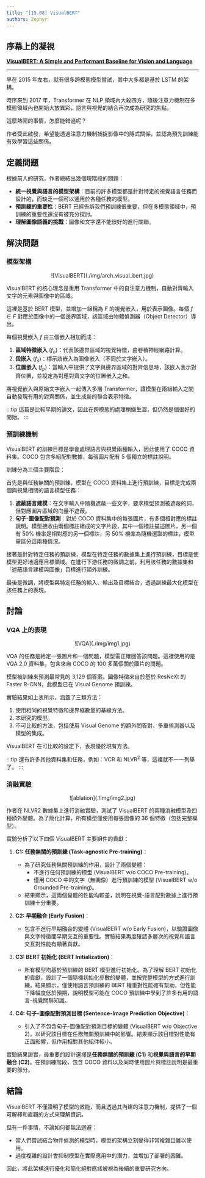 ```yaml
---
title: "[19.08] VisualBERT"
authors: Zephyr
---
```


## 序幕上的凝視

[**VisualBERT: A Simple and Performant Baseline for Vision and Language**](https://arxiv.org/abs/1908.03557)

---

早在 2015 年左右，就有很多跨模態模型嘗試，其中大多都是基於 LSTM 的架構。

時序來到 2017 年，Transformer 在 NLP 領域內大殺四方，隨後注意力機制在多模態領域內也開始大放異彩，語言與視覺的結合再次成為研究的焦點。

這麼熱鬧的事情，怎麼能錯過呢？

作者受此啟發，希望能透過注意力機制捕捉影像中的隱式關係，並認為預先訓練能有效學習這些關係。

## 定義問題

根據前人的研究，作者總結出幾個現階段的問題：

- **統一視覺與語言的模型架構**：目前的許多模型都是針對特定的視覺語言任務而設計的，而缺乏一個可以通用於各種任務的模型。
- **預訓練的重要性**：BERT 已經告訴我們預訓練很重要，但在多模態領域中，預訓練的重要性還沒有被充分探討。
- **理解圖像語義的挑戰**：圖像和文字還不能很好的進行關聯。

## 解決問題

### 模型架構

<div align="center">
<figure style={{"width": "80%"}}>
![VisualBERT](./img/arch_visual_bert.jpg)
</figure>
</div>

VisualBERT 的核心理念是重用 Transformer 中的自注意力機制，自動對齊輸入文字的元素與圖像中的區域。

這裡是基於 BERT 模型，並增加一組稱為 $F$ 的視覺嵌入，用於表示圖像。每個 $f \in F$ 對應於圖像中的一個邊界區域，該區域由物體偵測器（Object Detector）導出。

每個視覺嵌入 $f$ 由三個嵌入相加而成：

1. **區域特徵嵌入** ($f_o$)：代表該邊界區域的視覺特徵，由卷積神經網路計算。
2. **段嵌入** ($f_s$)：標示該嵌入為圖像嵌入（不同於文字嵌入）。
3. **位置嵌入** ($f_p$)：當輸入中提供了文字與邊界區域的對齊信息時，該嵌入表示對齊位置，並設定為對應對齊文字的位置嵌入之和。

將視覺嵌入與原始文字嵌入一起傳入多層 Transformer，讓模型在兩組輸入之間自動發現有用的對齊關係，並生成新的聯合表示特徵。

:::tip
這篇是比較早期的論文，因此在跨模態的處理稍嫌生澀，但仍然是個很好的開始。
:::

### 預訓練機制

VisualBERT 的訓練目標是學會處理語言與視覺兩種輸入，因此使用了 COCO 資料集。COCO 包含多組配對數據，每張圖片配有 5 個獨立的標註說明。

訓練分為三個主要階段：

首先是與任務無關的預訓練，模型在 COCO 資料集上進行預訓練，目標是完成兩個與視覺相關的語言模型任務：

1. **遮蔽語言建模**：在文字輸入中隨機遮蔽一些文字，要求模型預測被遮蔽的詞，但對應圖片區域的向量不遮蔽。
2. **句子-圖像配對預測**：對於 COCO 資料集中的每張圖片，有多個相對應的標註說明。模型接收由兩個標註組成的文字片段，其中一個標註描述圖片，另一個有 50% 機率是相對應的另一個標註，另 50% 機率為隨機選取的標註，模型需區分這兩種情況。

接著是針對特定任務的預訓練，模型在特定任務的數據集上進行預訓練，目標是使模型更好地適應目標領域。在進行下游任務的微調之前，利用該任務的數據集和「遮蔽語言建模與圖像」目標進行額外訓練。

最後是微調，將模型與特定任務的輸入、輸出及目標結合，透過訓練最大化模型在該任務上的表現。

## 討論

### VQA 上的表現

<div align="center">
<figure style={{"width": "85%"}}>
![VQA](./img/img1.jpg)
</figure>
</div>

VQA 的任務是給定一張圖片和一個問題，模型需正確回答該問題。這裡使用的是 VQA 2.0 資料集，包含來自 COCO 的 100 多萬個關於圖片的問題。

模型被訓練來預測最常見的 3,129 個答案。圖像特徵來自於基於 ResNeXt 的 Faster R-CNN，此模型已在 Visual Genome 預訓練。

實驗結果如上表所示，涵蓋了三類方法：

1. 使用相同的視覺特徵和邊界框數量的基線方法。
2. 本研究的模型。
3. 不可比較的方法，包括使用 Visual Genome 的額外問答對、多重偵測器以及模型的集成。

VisualBERT 在可比較的設定下，表現優於現有方法。

:::tip
還有許多其他資料集和任務，例如：VCR 和 $\text{NLVR}^2$ 等，這裡就不一一列舉了。
:::

### 消融實驗

<div align="center">
<figure style={{"width": "60%"}}>
![ablation](./img/img2.jpg)
</figure>
</div>

作者在 NLVR2 數據集上進行消融實驗，測試了 VisualBERT 的兩種消融模型及四種額外變體。為了簡化計算，所有模型僅使用每張圖像的 36 個特徵（包括完整模型）。

實驗分析了以下四個 VisualBERT 主要組件的貢獻：

1. **C1: 任務無關的預訓練 (Task-agnostic Pre-training)**：

   - 為了研究任務無關預訓練的作用，設計了兩個變體：
     - 不進行任何預訓練的模型 (VisualBERT w/o COCO Pre-training)。
     - 僅用 COCO 中的文字（無圖像）進行預訓練的模型 (VisualBERT w/o Grounded Pre-training)。
   - 結果顯示，這兩個變體的性能均較差，說明在視覺-語言配對數據上進行預訓練十分重要。

2. **C2: 早期融合 (Early Fusion)**：

   - 包含不進行早期融合的變體 (VisualBERT w/o Early Fusion)，以驗證圖像與文字特徵間早期交互的重要性。實驗結果再度確認多層次的視覺和語言交互對性能有顯著貢獻。

3. **C3: BERT 初始化 (BERT Initialization)**：

   - 所有模型均基於預訓練的 BERT 模型進行初始化。為了理解 BERT 初始化的貢獻，設計了一個隨機初始化參數的變體，並按完整模型的方式進行訓練。結果顯示，僅使用語言預訓練的 BERT 權重對性能確有幫助，但性能下降幅度低於預期，說明模型可能在 COCO 預訓練中學到了許多有用的語言-視覺關聯知識。

4. **C4: 句子-圖像配對預測目標 (Sentence-Image Prediction Objective)**：
   - 引入了不包含句子-圖像配對預測目標的變體 (VisualBERT w/o Objective 2)，以研究該目標在任務無關預訓練中的影響。結果顯示該目標對性能有正面影響，但作用相對其他組件較小。

實驗結果證實，最重要的設計選擇是**任務無關的預訓練 (C1)** 和**視覺與語言的早期融合 (C2)**。在預訓練階段，包含 COCO 資料以及同時使用圖片與標註說明是最重要的部分。

## 結論

VisualBERT 不僅證明了模型的效能，而且透過其內建的注意力機制，提供了一個可解釋和直觀的方式來理解資訊。

但有一件事情，不論如何都無法迴避：

- 當人們嘗試結合物件偵測的模型時，模型的架構立刻變得非常複雜且難以使用。
- 過度複雜的設計會抑制模型在實際應用中的潛力，並增加了部署的困難。

因此，將此架構進行優化和簡化絕對應該被視為後續的重要研究方向。
